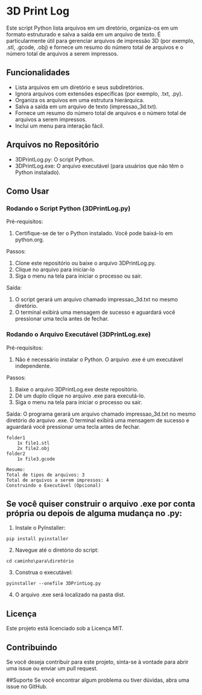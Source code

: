 # 3D Print Log
Este script Python lista arquivos em um diretório, organiza-os em um formato estruturado e salva a saída em um arquivo de texto. É particularmente útil para gerenciar arquivos de impressão 3D (por exemplo, .stl, .gcode, .obj) e fornece um resumo do número total de arquivos e o número total de arquivos a serem impressos.

## Funcionalidades
- Lista arquivos em um diretório e seus subdiretórios.
- Ignora arquivos com extensões específicas (por exemplo, .txt, .py).
- Organiza os arquivos em uma estrutura hierárquica.
- Salva a saída em um arquivo de texto (impressao_3d.txt).
- Fornece um resumo do número total de arquivos e o número total de arquivos a serem impressos.
- Inclui um menu para interação fácil.

## Arquivos no Repositório
- 3DPrintLog.py: O script Python.
- 3DPrintLog.exe: O arquivo executável (para usuários que não têm o Python instalado).

## Como Usar

### Rodando o Script Python (3DPrintLog.py)

Pré-requisitos:
1. Certifique-se de ter o Python instalado. Você pode baixá-lo em python.org.

Passos:
1. Clone este repositório ou baixe o arquivo 3DPrintLog.py.
2. Clique no arquivo para iniciar-lo
3. Siga o menu na tela para iniciar o processo ou sair.

Saída:
1. O script gerará um arquivo chamado impressao_3d.txt no mesmo diretório.
2. O terminal exibirá uma mensagem de sucesso e aguardará você pressionar uma tecla antes de fechar.

### Rodando o Arquivo Executável (3DPrintLog.exe)

Pré-requisitos:
1. Não é necessário instalar o Python. O arquivo .exe é um executável independente.

Passos:
1. Baixe o arquivo 3DPrintLog.exe deste repositório.
2. Dê um duplo clique no arquivo .exe para executá-lo.
3. Siga o menu na tela para iniciar o processo ou sair.

Saída:
O programa gerará um arquivo chamado impressao_3d.txt no mesmo diretório do arquivo .exe.
O terminal exibirá uma mensagem de sucesso e aguardará você pressionar uma tecla antes de fechar.


```
folder1
    1x file1.stl
    2x file2.obj
folder2
    1x file3.gcode

Resumo:
Total de tipos de arquivos: 3
Total de arquivos a serem impressos: 4
Construindo o Executável (Opcional)
```

## Se você quiser construir o arquivo .exe por conta própria ou depois de alguma mudança no .py:


1. Instale o PyInstaller:
```
pip install pyinstaller
```
2. Navegue até o diretório do script:

```
cd caminho\para\diretório
```
3. Construa o executável:

```
pyinstaller --onefile 3DPrintLog.py
```
4. O arquivo .exe será localizado na pasta dist.

## Licença
Este projeto está licenciado sob a Licença MIT.

## Contribuindo
Se você deseja contribuir para este projeto, sinta-se à vontade para abrir uma issue ou enviar um pull request.

##Suporte
Se você encontrar algum problema ou tiver dúvidas, abra uma issue no GitHub.
